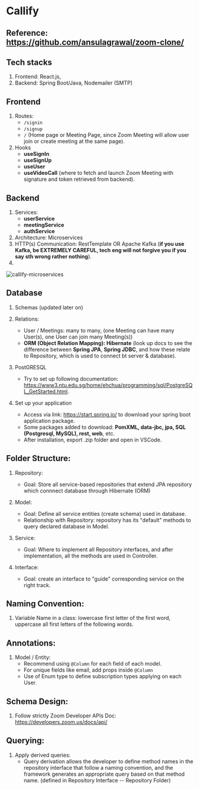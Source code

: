 # Callify

## Reference: https://github.com/ansulagrawal/zoom-clone/

## Tech stacks
1. Frontend: React.js, 
2. Backend: Spring Boot/Java, Nodemailer (SMTP)
   
## Frontend
1. Routes:
   - ```/signin```
   - ```/signup```
   - ```/``` (Home page or Meeting Page, since Zoom Meeting will allow user join or create meeting at the same page).
2. Hooks
   - **useSignIn**
   - **useSignUp**
   - **useUser**
   - **useVideoCall** (where to fetch and launch Zoom Meeting with signature and token retrieved from backend).
     
## Backend
1. Services:
   - **userService**
   - **meetingService**
   - **authService**
2. Architecture: Microservices
3. HTTP(s) Communication: RestTemplate OR Apache Kafka (**if you use Kafka, be EXTREMELY CAREFUL, tech eng will not forgive you if you say sth wrong rather nothing**).
4.

![callify-microservices](https://github.com/user-attachments/assets/4f86433d-34dd-4390-90f2-5a5944e0081a)

## Database
1. Schemas (updated later on)

2. Relations:
   - User / Meetings: many to many, (one Meeting can have many User(s), one User can join many Meeting(s))
   - **ORM (Object Relation Mapping): Hibernate** (look up docs to see the difference between **Spring JPA**, **Spring JDBC**, and how these relate to Repository, which is used to connect bt server & database).
  
3. PostGRESQL
   - Try to set up following documentation: https://www3.ntu.edu.sg/home/ehchua/programming/sql/PostgreSQL_GetStarted.html.

4. Set up your application
   - Access via link: https://start.spring.io/ to download your spring boot application package.
   - Some packages added to download: **PomXML, data-jbc, jpa, SQL (Postgresql, MySQL), rest, web**, etc.
   - After installation, export .zip folder and open in VSCode.

## Folder Structure:
1. Repository:
   - Goal: Store all service-based repositories that extend JPA repository which connnect database through Hibernate (ORM)

2. Model:
   - Goal: Define all service entities (create schema) used in database.
   - Relationship with Repository: repository has its "default" methods to query declared database in Model.

3. Service:
   - Goal: Where to implement all Repository interfaces, and after implementation, all the methods are used in Controller.

4. Interface:
   - Goal: create an interface to "guide" corresponding service on the right track.

## Naming Convention:
1. Variable Name in a class: lowercase first letter of the first word, uppercase all first letters of the following words.

## Annotations:
1. Model / Entity:
   - Recommend using `@Column` for each field of each model.
   - For unique fields like email, add props inside `@Column`
   - Use of Enum type to define subscription types applying on each User.

## Schema Design:
1. Follow strictly Zoom Developer APIs Doc: https://developers.zoom.us/docs/api/

## Querying:
1. Apply derived queries: 
   - Query derivation allows the developer to define method names in the repository interface that follow a naming convention, and the framework generates an appropriate query based on that method name. (defined in Repository Interface -- Repository Folder)

